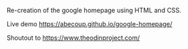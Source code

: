 Re-creation of the google homepage using HTML and CSS. 

Live demo https://abecoup.github.io/google-homepage/

Shoutout to https://www.theodinproject.com/
